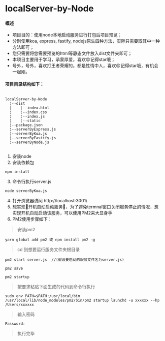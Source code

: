 # localServer-by-Node

#### 概述
- 项目目的：使用node本地启动服务进行打包后项目预览；
- 分别使用koa, express, fastify, nodejs原生四种方法，实际只需要取其中一种方法即可；
- 您只需要将您需要预览的html等静态文件放入dist文件夹即可；
- 本项目主要用于学习，承蒙厚爱，喜欢😍记得star哦；
- 号外，号外，喜欢打王者荣耀的，都是性情中人，喜欢😍记得star哦，有机会一起刚。
#### 项目目录结构如下：

```

localServer-by-Node
  ¦--dist
  ¦    ¦--index.html
  ¦    ¦--index.css
  ¦    ¦--index.js
  ¦    ¦--static
  ¦--package.json
  ¦--serverByExpress.js
  ¦--serverByKoa.js
  ¦--serverByFastify.js
  ¦--serverByNode.js
  

```


1. 安装node
2. 安装依赖包

```
npm install
```
3. 命令行执行server.js
```
node serverByKoa.js
```
4. 打开浏览器访问 http://localhost:3001/
5. 想实现🍉开机自动启动服务🍉，为了避免termnal窗口关闭服务停止的情况，想实现开机自动启动该服务，可以使用PM2来大显身手
6. PM2使用步骤如下：
> 安装pm2 
```
yarn global add pm2 或 npm install pm2 -g   
```

> cd 到想要运行服务文件夹根目录
```
pm2 start server.js  //(假设要启动的服务文件名为server.js)
```
```
pm2 save
```
```
pm2 startup
```

> 按要求粘贴下面生成的代码到命令行执行
```
sudo env PATH=$PATH:/usr/local/bin /usr/local/lib/node_modules/pm2/bin/pm2 startup launchd -u xxxxxx --hp /Users/xxxxxx
```
> 输入密码
```
Password:
```
> 执行完毕


 



